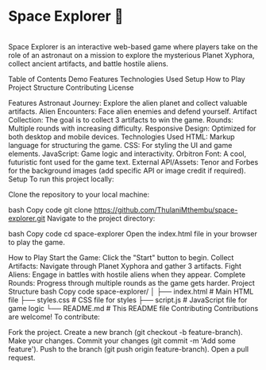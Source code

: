 <h1>Space Explorer 🚀</h1> <br>
Space Explorer is an interactive web-based game where players take on the role of an astronaut on a mission to explore the mysterious Planet Xyphora, collect ancient artifacts, and battle hostile aliens.

Table of Contents
Demo
Features
Technologies Used
Setup
How to Play
Project Structure
Contributing
License

Features
Astronaut Journey: Explore the alien planet and collect valuable artifacts.
Alien Encounters: Face alien enemies and defend yourself.
Artifact Collection: The goal is to collect 3 artifacts to win the game.
Rounds: Multiple rounds with increasing difficulty.
Responsive Design: Optimized for both desktop and mobile devices.
Technologies Used
HTML: Markup language for structuring the game.
CSS: For styling the UI and game elements.
JavaScript: Game logic and interactivity.
Orbitron Font: A cool, futuristic font used for the game text.
External API/Assets: Tenor and Forbes for the background images (add specific API or image credit if required).
Setup
To run this project locally:

Clone the repository to your local machine:

bash
Copy code
git clone https://github.com/ThulaniMthembu/space-explorer.git
Navigate to the project directory:

bash
Copy code
cd space-explorer
Open the index.html file in your browser to play the game.

How to Play
Start the Game: Click the "Start" button to begin.
Collect Artifacts: Navigate through Planet Xyphora and gather 3 artifacts.
Fight Aliens: Engage in battles with hostile aliens when they appear.
Complete Rounds: Progress through multiple rounds as the game gets harder.
Project Structure
bash
Copy code
space-explorer/
│
├── index.html       # Main HTML file
├── styles.css       # CSS file for styles
├── script.js        # JavaScript file for game logic
└── README.md        # This README file
Contributing
Contributions are welcome! To contribute:

Fork the project.
Create a new branch (git checkout -b feature-branch).
Make your changes.
Commit your changes (git commit -m 'Add some feature').
Push to the branch (git push origin feature-branch).
Open a pull request.

